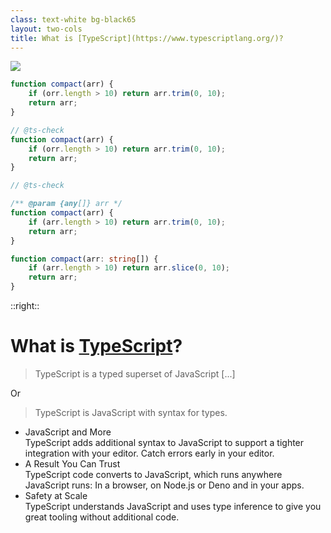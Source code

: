 ```yaml
---
class: text-white bg-black65
layout: two-cols
title: What is [TypeScript](https://www.typescriptlang.org/)?
---
```


<div class="relative w-full h-full pr-8">

<div v-click-hide class="absolute h-full">
<img class="h-full text-center" src="https://images.unsplash.com/photo-1608306448197-e83633f1261c?ixlib=rb-1.2.1&ixid=MnwxMjA3fDB8MHxwaG90by1wYWdlfHx8fGVufDB8fHx8&auto=format&fit=crop&w=687&q=80" >
</div>

<div class="mb-4" v-after>

```js
function compact(arr) {
    if (orr.length > 10) return arr.trim(0, 10);
    return arr;
}
```

</div>

<div class="mb-4" v-click>

```js
// @ts-check
function compact(arr) {
    if (orr.length > 10) return arr.trim(0, 10);
    return arr;
}
```

</div>

<div class="mb-4" v-click>

```js
// @ts-check

/** @param {any[]} arr */
function compact(arr) {
    if (arr.length > 10) return arr.trim(0, 10);
    return arr;
}
```

</div>

<div class="mb-4" v-click>

```ts
function compact(arr: string[]) {
    if (arr.length > 10) return arr.slice(0, 10);
    return arr;
}
```

</div>

</div>

::right::

# What is [TypeScript](https://www.typescriptlang.org/)?

> TypeScript is a typed superset of JavaScript [...]

<div class="py-2 text-white/80">Or</div>

> TypeScript is JavaScript with syntax for types.

<ul class="mt-4">
    <li>
        JavaScript and More
        <br>
        <quote class="text-white/70 text-xs">
        TypeScript adds additional syntax to JavaScript to support a tighter integration with your editor. Catch errors early in your editor.
        </quote>
    </li>
    <li class="pt-4">
        A Result You Can Trust
        <br>
        <quote class="text-white/70 text-xs">
        TypeScript code converts to JavaScript, which runs anywhere JavaScript runs: In a browser, on Node.js or Deno and in your apps.
        </quote>
    </li>
    <li class="pt-4">
        Safety at Scale
        <br>
        <quote class="text-white/70 text-xs">
        TypeScript understands JavaScript and uses type inference to give you great tooling without additional code.
        </quote>
    </li>
</ul>

<!--
什么是 TypeScript？

ts官方对自身的定位转变：
ts是js的超集 vs ts是带类型语法的js


如何描述它呢？ --〉 摘自官网

1. 与编辑器深度集成，实时显示可能的类型错误
2. ts转换为js，支持各种环境
   1. 浏览器：babel/webpack/rollup...
   2. Node.js: 自定义加载器 ts-node/esm [示例](https://github.com/nodejs/loaders-test/blob/67d0dc2c27e3137c4601c1ee0e96aad0f85fb4e6/typescript-loader/loader.js)
   3. Deno/Bun: ts作为一等语言

总而言之，ts就是带静态类型的js！

下面从ts官网的例子来看ts与js的关系
-->
